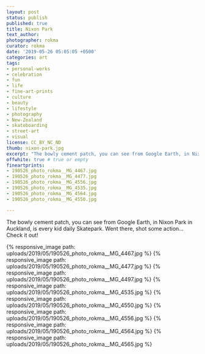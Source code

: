 ```yaml
---
layout: post
status: publish
published: true
title: Nixon Park
text_author:
photographer: rokma
curator: rokma
date: '2019-05-26 05:05:05 +0500'
categories: art
tags:
- personal-works
- celebration
- fun
- life
- fine-art-prints
- culture
- beauty
- lifestyle
- photography
- New-Zealand
- skateboarding
- street-art
- visual
license: CC_BY_NC_ND
thumb: nixon-park.jpg
excerpt: "The bowly cement patch, you can see from Google Earth, in Nixon Park in Auckland, is every kid daily Skatepark. Went there, shot some action... Check it out!"
offwhite: true # true or empty
fineartprints:
- 190526_photo_rokma__MG_4467.jpg
- 190526_photo_rokma__MG_4477.jpg
- 190526_photo_rokma__MG_4556.jpg
- 190526_photo_rokma__MG_4535.jpg
- 190526_photo_rokma__MG_4564.jpg
- 190526_photo_rokma__MG_4550.jpg

---
```

The bowly cement patch, you can see from Google Earth, in Nixon Park in Auckland, is every kid daily Skatepark. Went there, shot some action... Check it out!

{% responsive_image path: uploads/2019/05/190526_photo_rokma__MG_4467.jpg %}
{% responsive_image path: uploads/2019/05/190526_photo_rokma__MG_4477.jpg %}
{% responsive_image path: uploads/2019/05/190526_photo_rokma__MG_4497.jpg %}
{% responsive_image path: uploads/2019/05/190526_photo_rokma__MG_4535.jpg %}
{% responsive_image path: uploads/2019/05/190526_photo_rokma__MG_4550.jpg %}
{% responsive_image path: uploads/2019/05/190526_photo_rokma__MG_4556.jpg %}
{% responsive_image path: uploads/2019/05/190526_photo_rokma__MG_4564.jpg %}
{% responsive_image path: uploads/2019/05/190526_photo_rokma__MG_4565.jpg %}
